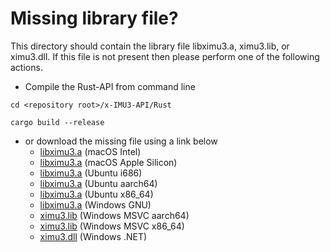 # Missing library file?

This directory should contain the library file libximu3.a, ximu3.lib, or ximu3.dll. If this file is not present then please perform one of the following actions.

- Compile the Rust-API from command line
```
cd <repository root>/x-IMU3-API/Rust

cargo build --release
```

- or download the missing file using a link below
    - [libximu3.a](https://github.com/xioTechnologies/x-IMU3-Software/releases/latest/download/x-IMU3-API-x86_64-apple-darwin.zip) (macOS Intel)
    - [libximu3.a](https://github.com/xioTechnologies/x-IMU3-Software/releases/latest/download/x-IMU3-API-aarch64-apple-darwin.zip) (macOS Apple Silicon)
    - [libximu3.a](https://github.com/xioTechnologies/x-IMU3-Software/releases/latest/download/x-IMU3-API-i686-unknown-linux-gnu.zip) (Ubuntu i686)
    - [libximu3.a](https://github.com/xioTechnologies/x-IMU3-Software/releases/latest/download/x-IMU3-API-aarch64-unknown-linux-gnu.zip) (Ubuntu aarch64)
    - [libximu3.a](https://github.com/xioTechnologies/x-IMU3-Software/releases/latest/download/x-IMU3-API-x86_64-unknown-linux-gnu.zip) (Ubuntu x86_64)
    - [libximu3.a](https://github.com/xioTechnologies/x-IMU3-Software/releases/latest/download/x-IMU3-API-x86_64-pc-windows-gnu.zip) (Windows GNU)
    - [ximu3.lib](https://github.com/xioTechnologies/x-IMU3-Software/releases/latest/download/x-IMU3-API-aarch64-pc-windows-msvc.zip) (Windows MSVC aarch64)
    - [ximu3.lib](https://github.com/xioTechnologies/x-IMU3-Software/releases/latest/download/x-IMU3-API-x86_64-pc-windows-msvc.zip) (Windows MSVC x86_64)
    - [ximu3.dll](https://github.com/xioTechnologies/x-IMU3-Software/releases/latest/download/x-IMU3-API-x86_64-pc-windows-msvc.zip) (Windows .NET)
